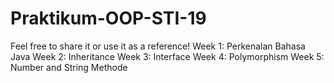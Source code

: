 # Praktikum-OOP-STI-19
Feel free to share it or use it as a reference! 
Week 1: Perkenalan Bahasa Java
Week 2: Inheritance
Week 3: Interface
Week 4: Polymorphism
Week 5: Number and String Methode
